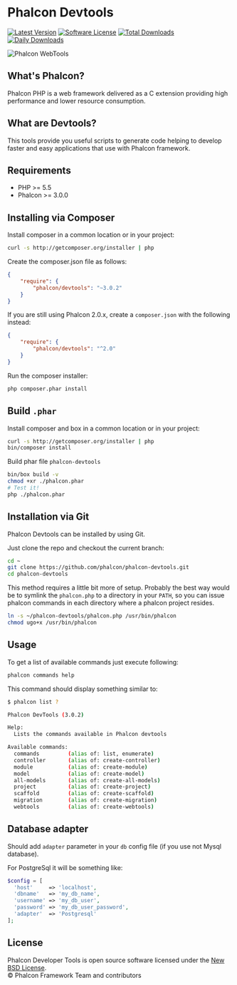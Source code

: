# Phalcon Devtools

[![Latest Version](https://img.shields.io/packagist/v/phalcon/devtools.svg?style=flat-square)][:devtools:]
[![Software License](https://img.shields.io/badge/license-BSD--3-brightgreen.svg?style=flat-square)][1]
[![Total Downloads](https://img.shields.io/packagist/dt/phalcon/devtools.svg?style=flat-square)][:packagist:]
[![Daily Downloads](https://img.shields.io/packagist/dd/phalcon/devtools.svg?style=flat-square)][:packagist:]

![Phalcon WebTools](https://cloud.githubusercontent.com/assets/1256298/18365669/4d9f4f62-761c-11e6-80d6-b1d077edf9e4.png)


## What's Phalcon?

Phalcon PHP is a web framework delivered as a C extension providing high performance and lower resource consumption.

## What are Devtools?

This tools provide you useful scripts to generate code helping to develop faster and easy applications that use
with Phalcon framework.

## Requirements

* PHP >= 5.5
* Phalcon >= 3.0.0

## Installing via Composer

Install composer in a common location or in your project:

```bash
curl -s http://getcomposer.org/installer | php
```

Create the composer.json file as follows:

```json
{
    "require": {
        "phalcon/devtools": "~3.0.2"
    }
}
```

If you are still using Phalcon 2.0.x, create a `composer.json` with the following instead:

```json
{
    "require": {
        "phalcon/devtools": "^2.0"
    }
}
```

Run the composer installer:

```bash
php composer.phar install
```

## Build `.phar`

Install composer and box in a common location or in your project:
```bash
curl -s http://getcomposer.org/installer | php
bin/composer install
```

Build phar file `phalcon-devtools`
```bash
bin/box build -v
chmod +xr ./phalcon.phar
# Test it!
php ./phalcon.phar
```

## Installation via Git

Phalcon Devtools can be installed by using Git.

Just clone the repo and checkout the current branch:

```bash
cd ~
git clone https://github.com/phalcon/phalcon-devtools.git
cd phalcon-devtools
```

This method requires a little bit more of setup. Probably the best way would be to symlink
the `phalcon.php` to a directory in your `PATH`, so you can issue phalcon commands in each directory
where a phalcon project resides.

```bash
ln -s ~/phalcon-devtools/phalcon.php /usr/bin/phalcon
chmod ugo+x /usr/bin/phalcon
```

## Usage

To get a list of available commands just execute following:

```bash
phalcon commands help
```

This command should display something similar to:

```sh
$ phalcon list ?

Phalcon DevTools (3.0.2)

Help:
  Lists the commands available in Phalcon devtools

Available commands:
  commands         (alias of: list, enumerate)
  controller       (alias of: create-controller)
  module           (alias of: create-module)
  model            (alias of: create-model)
  all-models       (alias of: create-all-models)
  project          (alias of: create-project)
  scaffold         (alias of: create-scaffold)
  migration        (alias of: create-migration)
  webtools         (alias of: create-webtools)
```

## Database adapter

Should add `adapter` parameter in your `db` config file (if you use not Mysql database).

For PostgreSql it will be something like:

```php
$config = [
  'host'     => 'localhost',
  'dbname'   => 'my_db_name',
  'username' => 'my_db_user',
  'password' => 'my_db_user_password',
  'adapter'  => 'Postgresql'
];
```

## License

Phalcon Developer Tools is open source software licensed under the [New BSD License][1].<br>
© Phalcon Framework Team and contributors

[:packagist:]: https://packagist.org/packages/phalcon/devtools
[:devtools:]: https://github.com/phalcon/incubator/devtools
[1]: docs/LICENSE.md
